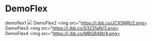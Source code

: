 # DemoFlex
demoflex1
<img src="https://i.ibb.co/NyfFF0L/1.png">
 DemoFlex2
<img src="https://i.ibb.co/JCXSNRt/2.png>
 DemoFlex3
<img src="https://i.ibb.co/S3231qN/3.png>        
 DemoFlex4
<img src="https://i.ibb.co/MBQ848t/4.png>
